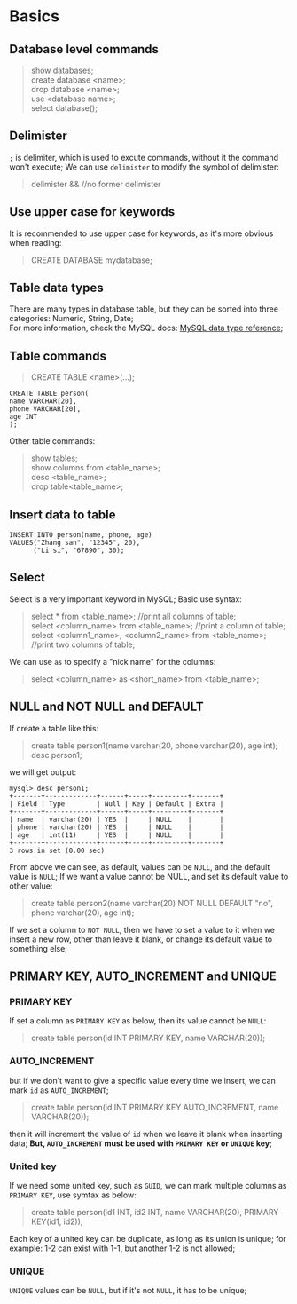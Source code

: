 # Basics
## Database level commands
> show databases;  
> create database <name\>;  
> drop database <name\>;  
> use <database name\>;  
> select database();  
## Delimister
`;` is delimiter, which is used to excute commands, without it the command won't execute; We can use `delimister` to modify the symbol of delimister:  
> delimister && //no former delimister
## Use upper case for keywords
It is recommended to use upper case for keywords, as it's more obvious when reading:
> CREATE DATABASE mydatabase;  
## Table data types
There are many types in database table, but they can be sorted into three categories: Numeric, String, Date;  
For more information, check the MySQL docs: [MySQL data type reference](https://dev.mysql.com/doc/refman/5.7/en/data-type-overview.html);
## Table commands
> CREATE TABLE <name\>(...);
```MySQL
CREATE TABLE person(
name VARCHAR[20],
phone VARCHAR[20],
age INT
);
```
Other table commands:  
> show tables;  
> show columns from <table_name\>;  
> desc <table_name>;  
> drop table<table_name\>;
## Insert data to table
```MySQL
INSERT INTO person(name, phone, age)
VALUES("Zhang san", "12345", 20),
      ("Li si", "67890", 30);
```
## Select
Select is a very important keyword in MySQL;
Basic use syntax:
> select * from <table_name\>; //print all columns of table;  
> select <column_name\> from <table_name\>; //print a column of table;  
> select <column1_name\>, <column2_name\> from <table_name\>; //print two columns of table;

We can use `as` to specify a "nick name" for the columns:
> select <column_name\> as <short_name\> from <table_name\>;
## NULL and NOT NULL and DEFAULT
If create a table like this:
> create table person1(name varchar(20, phone varchar(20), age int);  
> desc person1;  

we will get output:  
```
mysql> desc person1;
+-------+-------------+------+-----+---------+-------+
| Field | Type        | Null | Key | Default | Extra |
+-------+-------------+------+-----+---------+-------+
| name  | varchar(20) | YES  |     | NULL    |       |
| phone | varchar(20) | YES  |     | NULL    |       |
| age   | int(11)     | YES  |     | NULL    |       |
+-------+-------------+------+-----+---------+-------+
3 rows in set (0.00 sec)
```
From above we can see, as default, values can be `NULL`, and the default value is `NULL`;
If we want a value cannot be NULL, and set its default value to other value:
> create table person2(name varchar(20) NOT NULL DEFAULT "no", phone varchar(20), age int);  

If we set a column to `NOT NULL`, then we have to set a value to it when we insert a new row, other than leave it blank, or change its default value to something else;
## PRIMARY KEY, AUTO_INCREMENT and UNIQUE
### PRIMARY KEY
If set a column as `PRIMARY KEY` as below, then its value cannot be `NULL`:
> create table person(id INT PRIMARY KEY, name VARCHAR(20));  
### AUTO_INCREMENT
but if we don't want to give a specific value every time we insert, we can mark `id` as `AUTO_INCREMENT`;
> create table person(id INT PRIMARY KEY AUTO_INCREMENT, name VARCHAR(20));

then it will increment the value of `id` when we leave it blank when inserting data; **But, `AUTO_INCREMENT` must be used with `PRIMARY KEY` or `UNIQUE` key**;  
### United key
If we need some united key, such as `GUID`, we can mark multiple columns as `PRIMARY KEY`, use symtax as below:
> create table person(id1 INT, id2 INT, name VARCHAR(20), PRIMARY KEY(id1, id2));  

Each key of a united key can be duplicate, as long as its union is unique; for example: 1-2 can exist with 1-1, but another 1-2 is not allowed;
### UNIQUE
`UNIQUE` values can be `NULL`, but if it's not `NULL`, it has to be unique;  


